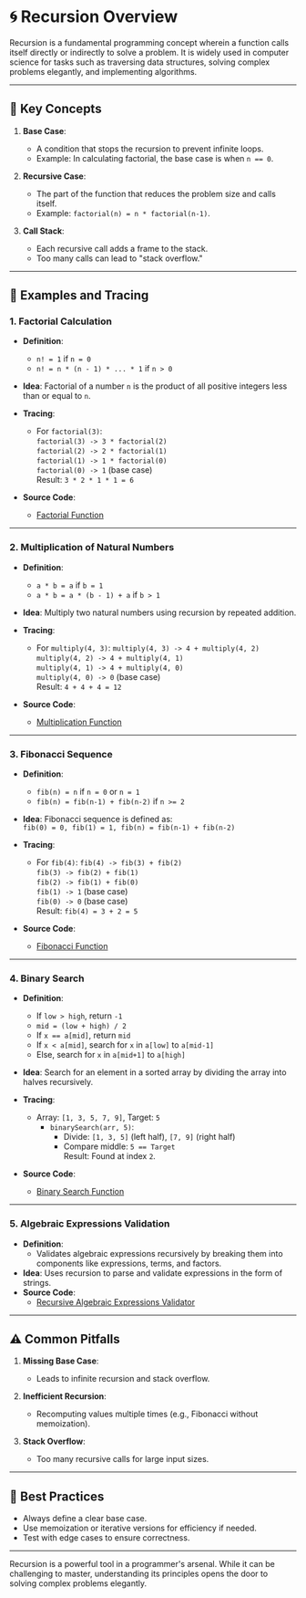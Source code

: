 # 🌀 Recursion Overview

Recursion is a fundamental programming concept wherein a function calls itself directly or indirectly to solve a problem. It is widely used in computer science for tasks such as traversing data structures, solving complex problems elegantly, and implementing algorithms.

---

## 📘 Key Concepts

1. **Base Case**:
   - A condition that stops the recursion to prevent infinite loops.
   - Example: In calculating factorial, the base case is when `n == 0`.

2. **Recursive Case**:
   - The part of the function that reduces the problem size and calls itself.
   - Example: `factorial(n) = n * factorial(n-1)`.

3. **Call Stack**:
   - Each recursive call adds a frame to the stack.
   - Too many calls can lead to "stack overflow."

---

## 📂 Examples and Tracing

### 1. **Factorial Calculation**
- **Definition**:
  - `n! = 1` if `n = 0`  
  - `n! = n * (n - 1) * ... * 1` if `n > 0`
- **Idea**: Factorial of a number `n` is the product of all positive integers less than or equal to `n`.
- **Tracing**:
  - For `factorial(3)`:  
    `factorial(3) -> 3 * factorial(2)`  
    `factorial(2) -> 2 * factorial(1)`  
    `factorial(1) -> 1 * factorial(0)`  
    `factorial(0) -> 1` (base case)  
    Result: `3 * 2 * 1 * 1 = 6`

- **Source Code**:
  - [Factorial Function](https://github.com/0marwalied/Data-Structures-Book/blob/9b164915a156894529662e14d82c129e867807e0/Recursion/recursionExamples.c#L8)

---

### 2. **Multiplication of Natural Numbers**
- **Definition**:
  - `a * b = a` if `b = 1`  
  - `a * b = a * (b - 1) + a` if `b > 1`
- **Idea**: Multiply two natural numbers using recursion by repeated addition.
- **Tracing**:
  - For `multiply(4, 3)`:
    `multiply(4, 3) -> 4 + multiply(4, 2)`  
    `multiply(4, 2) -> 4 + multiply(4, 1)`  
    `multiply(4, 1) -> 4 + multiply(4, 0)`  
    `multiply(4, 0) -> 0` (base case)  
    Result: `4 + 4 + 4 = 12`

- **Source Code**:
  - [Multiplication Function](https://github.com/0marwalied/Data-Structures-Book/blob/9b164915a156894529662e14d82c129e867807e0/Recursion/recursionExamples.c#L25)

---

### 3. **Fibonacci Sequence**
- **Definition**:
  - `fib(n) = n` if `n = 0` or `n = 1`  
  - `fib(n) = fib(n-1) + fib(n-2)` if `n >= 2`
- **Idea**: Fibonacci sequence is defined as:  
  `fib(0) = 0, fib(1) = 1, fib(n) = fib(n-1) + fib(n-2)`
- **Tracing**:
  - For `fib(4)`:
    `fib(4) -> fib(3) + fib(2)`  
    `fib(3) -> fib(2) + fib(1)`  
    `fib(2) -> fib(1) + fib(0)`  
    `fib(1) -> 1` (base case)  
    `fib(0) -> 0` (base case)  
    Result: `fib(4) = 3 + 2 = 5`

- **Source Code**:
  - [Fibonacci Function](https://github.com/0marwalied/Data-Structures-Book/blob/9b164915a156894529662e14d82c129e867807e0/Recursion/recursionExamples.c#L42)

---

### 4. **Binary Search**
- **Definition**:
  - If `low > high`, return `-1`  
  - `mid = (low + high) / 2`  
  - If `x == a[mid]`, return `mid`  
  - If `x < a[mid]`, search for `x` in `a[low]` to `a[mid-1]`  
  - Else, search for `x` in `a[mid+1]` to `a[high]`
- **Idea**: Search for an element in a sorted array by dividing the array into halves recursively.
- **Tracing**:
  - Array: `[1, 3, 5, 7, 9]`, Target: `5`
    - `binarySearch(arr, 5)`:
      - Divide: `[1, 3, 5]` (left half), `[7, 9]` (right half)
      - Compare middle: `5 == Target`  
      Result: Found at index `2`.

- **Source Code**:
  - [Binary Search Function](https://github.com/0marwalied/Data-Structures-Book/blob/9b164915a156894529662e14d82c129e867807e0/Recursion/recursionExamples.c#L67)

---

### 5. **Algebraic Expressions Validation**
- **Definition**:
  - Validates algebraic expressions recursively by breaking them into components like expressions, terms, and factors.
- **Idea**: Uses recursion to parse and validate expressions in the form of strings.
- **Source Code**:
  - [Recursive Algebraic Expressions Validator](https://github.com/0marwalied/Data-Structures-Book/blob/2b9f89e7579ead03597312cddd70c80a858f5c1b/Recursion/algebraic-expressions.md)

---

## ⚠️ Common Pitfalls

1. **Missing Base Case**:
   - Leads to infinite recursion and stack overflow.

2. **Inefficient Recursion**:
   - Recomputing values multiple times (e.g., Fibonacci without memoization).

3. **Stack Overflow**:
   - Too many recursive calls for large input sizes.

---

## 🌟 Best Practices

- Always define a clear base case.
- Use memoization or iterative versions for efficiency if needed.
- Test with edge cases to ensure correctness.

---

Recursion is a powerful tool in a programmer's arsenal. While it can be challenging to master, understanding its principles opens the door to solving complex problems elegantly.